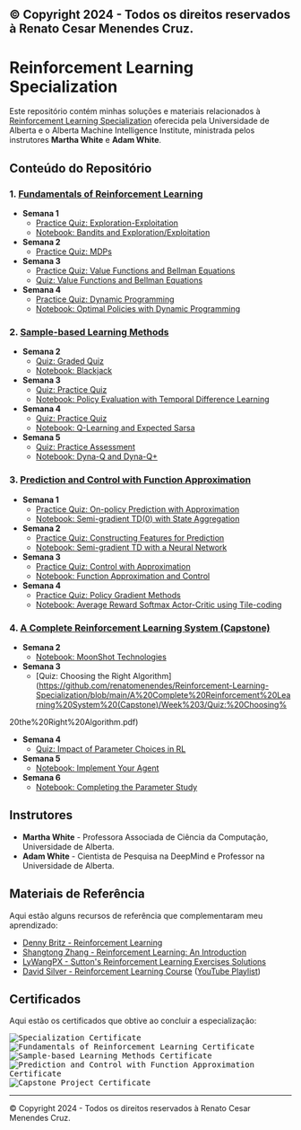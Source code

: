 © Copyright 2024 - Todos os direitos reservados à Renato Cesar Menendes Cruz.
---

# Reinforcement Learning Specialization

Este repositório contém minhas soluções e materiais relacionados à [Reinforcement Learning Specialization](https://www.coursera.org/specializations/reinforcement-learning) oferecida pela Universidade de Alberta e o Alberta Machine Intelligence Institute, ministrada pelos instrutores **Martha White** e **Adam White**.

## Conteúdo do Repositório

### 1. [Fundamentals of Reinforcement Learning](https://www.coursera.org/learn/fundamentals-of-reinforcement-learning)
- **Semana 1**
  - [Practice Quiz: Exploration-Exploitation](https://github.com/renatomenendes/Reinforcement-Learning-Specialization/blob/main/Fundamentals%20of%20Reinforcement%20Learning/Week%201/Practice%20Quiz:%20Exploration-Exploitation.pdf)
  - [Notebook: Bandits and Exploration/Exploitation](https://nbviewer.jupyter.org/github/renatomenendes/Reinforcement-Learning-Specialization/blob/main/Fundamentals%20of%20Reinforcement%20Learning/Week%201/Notebook%3A%20Bandits%20and%20Exploration-Exploitation/C1M1-Assignment1-v8.ipynb)
- **Semana 2**
  - [Practice Quiz: MDPs](https://github.com/renatomenendes/Reinforcement-Learning-Specialization/blob/main/Fundamentals%20of%20Reinforcement%20Learning/Week%202/Practice%20Quiz:%20MDPs.pdf)
- **Semana 3**
  - [Practice Quiz: Value Functions and Bellman Equations](https://github.com/renatomenendes/Reinforcement-Learning-Specialization/blob/main/Fundamentals%20of%20Reinforcement%20Learning/Week%203/Practice%20Quiz:%20Value%20Functions%20and%20Bellman%20Equations.pdf)
  - [Quiz: Value Functions and Bellman Equations](https://github.com/renatomenendes/Reinforcement-Learning-Specialization/blob/main/Fundamentals%20of%20Reinforcement%20Learning/Week%203/Quiz:%20Value%20Functions%20and%20Bellman%20Equations.pdf)
- **Semana 4**
  - [Practice Quiz: Dynamic Programming](https://github.com/renatomenendes/Reinforcement-Learning-Specialization/blob/main/Fundamentals%20of%20Reinforcement%20Learning/Week%204/Practice%20Quiz:%20Dynamic%20Programming.pdf)
  - [Notebook: Optimal Policies with Dynamic Programming](https://nbviewer.jupyter.org/github/renatomenendes/Reinforcement-Learning-Specialization/blob/main/Fundamentals%20of%20Reinforcement%20Learning/Week%204/Notebook%3A%20Optimal%20Policies%20with%20Dynamic%20Programming/C1M4_Assignment2-v2.ipynb)

### 2. [Sample-based Learning Methods](https://www.coursera.org/learn/sample-based-learning-methods)
- **Semana 2**
  - [Quiz: Graded Quiz](https://github.com/renatomenendes/Reinforcement-Learning-Specialization/blob/main/Sample-based%20Learning%20Methods/Week%202/Quiz:%20Graded%20Quiz.pdf)
  - [Notebook: Blackjack](https://nbviewer.jupyter.org/github/renatomenendes/Reinforcement-Learning-Specialization/blob/main/Sample-based%20Learning%20Methods/Week%202/Notebook%3A%20Blackjack/Blackjack.ipynb)
- **Semana 3**
  - [Quiz: Practice Quiz](https://github.com/renatomenendes/Reinforcement-Learning-Specialization/blob/main/Sample-based%20Learning%20Methods/Week%203/Quiz:%20Practice%20Quiz.pdf)
  - [Notebook: Policy Evaluation with Temporal Difference Learning](https://github.com/renatomenendes/Reinforcement-Learning-Specialization/blob/main/Sample-based%20Learning%20Methods/Week%203/Notebook:%20Policy%20Evaluation%20with%20Temporal%20Difference%20Learning/C2M2-Assignment-v4.ipynb)
- **Semana 4**
  - [Quiz: Practice Quiz](https://github.com/renatomenendes/Reinforcement-Learning-Specialization/blob/main/Sample-based%20Learning%20Methods/Week%204/Quiz:%20Practice%20Quiz.pdf)
  - [Notebook: Q-Learning and Expected Sarsa](https://nbviewer.jupyter.org/github/renatomenendes/Reinforcement-Learning-Specialization/blob/main/Sample-based%20Learning%20Methods/Week%204/Notebook%3A%20Q-Learning%20and%20Expected%20Sarsa/C2M3_Assignment2_v6.ipynb)
- **Semana 5**
  - [Quiz: Practice Assessment](https://github.com/renatomenendes/Reinforcement-Learning-Specialization/blob/main/Sample-based%20Learning%20Methods/Week%205/Quiz:%20Practice%20Assessment.png)
  - [Notebook: Dyna-Q and Dyna-Q+](https://github.com/renatomenendes/Reinforcement-Learning-Specialization/blob/main/Sample-based%20Learning%20Methods/Week%205/Notebook:%20Dyna-Q%20and%20Dyna-Q%2B/Planning_Assignment-v2.ipynb)

### 3. [Prediction and Control with Function Approximation](https://www.coursera.org/learn/prediction-control-function-approximation)
- **Semana 1**
  - [Practice Quiz: On-policy Prediction with Approximation](https://github.com/renatomenendes/Reinforcement-Learning-Specialization/blob/main/Prediction%20and%20Control%20with%20Function%20Approximation/Week%201/Practice%20Quiz:%20On-policy%20Prediction%20with%20Approximation.pdf)
  - [Notebook: Semi-gradient TD(0) with State Aggregation](https://nbviewer.jupyter.org/github/renatomenendes/Reinforcement-Learning-Specialization/blob/main/Prediction%20and%20Control%20with%20Function%20Approximation/Week%201/Notebook%3A%20Semi-gradient%20TD%280%29%20with%20State%20Aggregation/C3M1_Assignment1-v8.ipynb)
- **Semana 2**
  - [Practice Quiz: Constructing Features for Prediction](https://github.com/renatomenendes/Reinforcement-Learning-Specialization/blob/main/Prediction%20and%20Control%20with%20Function%20Approximation/Week%202/Practice%20Quiz:%20Constructing%20Features%20for%20Prediction.pdf)
  - [Notebook: Semi-gradient TD with a Neural Network](https://nbviewer.jupyter.org/github/renatomenendes/Reinforcement-Learning-Specialization/blob/main/Prediction%20and%20Control%20with%20Function%20Approximation/Week%202/Notebook%3A%20Semi-gradient%20TD%20with%20a%20Neural%20Network/C3M2_Assignment2-v7.ipynb)
- **Semana 3**
  - [Practice Quiz: Control with Approximation](https://github.com/renatomenendes/Reinforcement-Learning-Specialization/blob/main/Prediction%20and%20Control%20with%20Function%20Approximation/Week%203/Practice%20Quiz:%20Control%20with%20Approximation.png)
  - [Notebook: Function Approximation and Control](https://nbviewer.jupyter.org/github/renatomenendes/Reinforcement-Learning-Specialization/blob/main/Prediction%20and%20Control%20with%20Function%20Approximation/Week%203/Notebook%3A%20Function%20Approximation%20and%20Control/Assignment3-v3.ipynb)
- **Semana 4**
  - [Practice Quiz: Policy Gradient Methods](#)
  - [Notebook: Average Reward Softmax Actor-Critic using Tile-coding](https://nbviewer.jupyter.org/github/renatomenendes/Reinforcement-Learning-Specialization/blob/main/Prediction%20and%20Control%20with%20Function%20Approximation/Week%204/Notebook%3A%20Average%20Reward%20Softmax%20Actor-Critic%20using%20Tile-coding/C3M4_Assignment4-v8.ipynb)

### 4. [A Complete Reinforcement Learning System (Capstone)](https://www.coursera.org/learn/complete-reinforcement-learning-system)
- **Semana 2**
  - [Notebook: MoonShot Technologies](https://nbviewer.jupyter.org/github/renatomenendes/Reinforcement-Learning-Specialization/blob/main/A%20Complete%20Reinforcement%20Learning%20System%20%28Capstone%29/Week%202/Notebook%3A%20MoonShot%20Technologies/Assignment1-v2.ipynb)
- **Semana 3**
  - [Quiz: Choosing the Right Algorithm](https://github.com/renatomenendes/Reinforcement-Learning-Specialization/blob/main/A%20Complete%20Reinforcement%20Learning%20System%20(Capstone)/Week%203/Quiz:%20Choosing%

20the%20Right%20Algorithm.pdf)
- **Semana 4**
  - [Quiz: Impact of Parameter Choices in RL](https://github.com/renatomenendes/Reinforcement-Learning-Specialization/blob/main/A%20Complete%20Reinforcement%20Learning%20System%20(Capstone)/Week%204/Quiz:%20Impact%20of%20Parameter%20Choices%20in%20RL.pdf)
- **Semana 5**
  - [Notebook: Implement Your Agent](https://nbviewer.jupyter.org/github/renatomenendes/Reinforcement-Learning-Specialization/blob/main/A%20Complete%20Reinforcement%20Learning%20System%20%28Capstone%29/Week%205/Notebook%3A%20Implement%20Your%20Agent/Course4ProgrammingAssignment2-v4.ipynb)
- **Semana 6**
  - [Notebook: Completing the Parameter Study](https://nbviewer.jupyter.org/github/renatomenendes/Reinforcement-Learning-Specialization/blob/main/A%20Complete%20Reinforcement%20Learning%20System%20%28Capstone%29/Week%206/Notebook%3A%20Completing%20the%20Parameter%20Study/C4M5_Assignment3-v9.ipynb)

## Instrutores
- **Martha White** - Professora Associada de Ciência da Computação, Universidade de Alberta.
- **Adam White** - Cientista de Pesquisa na DeepMind e Professor na Universidade de Alberta.

## Materiais de Referência
Aqui estão alguns recursos de referência que complementaram meu aprendizado:
- [Denny Britz - Reinforcement Learning](https://github.com/dennybritz/reinforcement-learning)
- [Shangtong Zhang - Reinforcement Learning: An Introduction](https://github.com/ShangtongZhang/reinforcement-learning-an-introduction)
- [LyWangPX - Sutton's Reinforcement Learning Exercises Solutions](https://github.com/LyWangPX/Reinforcement-Learning-2nd-Edition-by-Sutton-Exercise-Solutions)
- [David Silver - Reinforcement Learning Course](http://www0.cs.ucl.ac.uk/staff/d.silver/web/Teaching.html) ([YouTube Playlist](https://www.youtube.com/playlist?list=PLqYmG7hTraZDM-OYHWgPebj2MfCFzFObQ))

## Certificados

Aqui estão os certificados que obtive ao concluir a especialização:

<kbd><img src="https://github.com/renatomenendes/Reinforcement-Learning-Specialization/blob/main/Certificate/Certificate.jpg" alt="Specialization Certificate" /></kbd>
<kbd><img src="https://github.com/renatomenendes/Reinforcement-Learning-Specialization/blob/main/Fundamentals%20of%20Reinforcement%20Learning/Certificate/Certificate.jpg" alt="Fundamentals of Reinforcement Learning Certificate" /></kbd>
<kbd><img src="https://github.com/renatomenendes/Reinforcement-Learning-Specialization/blob/main/Sample-based%20Learning%20Methods/Certificate/Certificate.jpg" alt="Sample-based Learning Methods Certificate" /></kbd>
<kbd><img src="https://github.com/renatomenendes/Reinforcement-Learning-Specialization/blob/main/Prediction%20and%20Control%20with%20Function%20Approximation/Certificate/Certificate.jpg" alt="Prediction and Control with Function Approximation Certificate" /></kbd>
<kbd><img src="https://github.com/renatomenendes/Reinforcement-Learning-Specialization/blob/main/A%20Complete%20Reinforcement%20Learning%20System%20(Capstone)/Certificate/Certificate.jpg" alt="Capstone Project Certificate" /></kbd>

---

© Copyright 2024 - Todos os direitos reservados à Renato Cesar Menendes Cruz.
